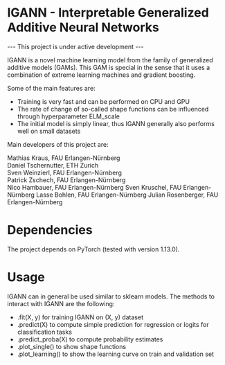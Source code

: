 # IGANN - Interpretable Generalized Additive Neural Networks

--- This project is under active development ---

IGANN is a novel machine learning model from the family of generalized additive models (GAMs). This GAM is special in the sense that it uses a combination of extreme learning machines and gradient boosting.

Some of the main features are:
- Training is very fast and can be performed on CPU and GPU  
- The rate of change of so-called shape functions can be influenced through hyperparameter ELM_scale  
- The initial model is simply linear, thus IGANN generally also performs well on small datasets  

Main developers of this project are:

Mathias Kraus, FAU Erlangen-Nürnberg  
Daniel Tschernutter, ETH Zurich  
Sven Weinzierl, FAU Erlangen-Nürnberg  
Patrick Zschech, FAU Erlangen-Nürnberg  
Nico Hambauer, FAU Erlangen-Nürnberg
Sven Kruschel, FAU Erlangen-Nürnberg
Lasse Bohlen, FAU Erlangen-Nürnberg
Julian Rosenberger, FAU Erlangen-Nürnberg

# Dependencies

The project depends on PyTorch (tested with version 1.13.0).

# Usage

IGANN can in general be used similar to sklearn models. The methods to interact with IGANN are the following:
- .fit(X, y) for training IGANN on (X, y) dataset
- .predict(X) to compute simple prediction for regression or logits for classification tasks 
- .predict_proba(X) to compute probability estimates
- .plot_single() to show shape functions
- .plot_learning() to show the learning curve on train and validation set
